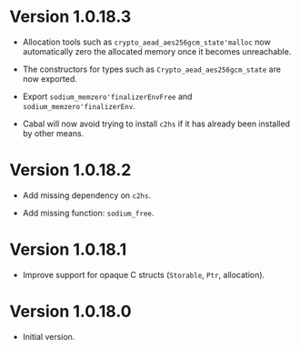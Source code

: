 # Version 1.0.18.3

* Allocation tools such as `crypto_aead_aes256gcm_state'malloc` now
  automatically zero the allocated memory once it becomes unreachable.

* The constructors for types such as `Crypto_aead_aes256gcm_state` are
  now exported.

* Export `sodium_memzero'finalizerEnvFree` and `sodium_memzero'finalizerEnv`.

* Cabal will now avoid trying to install `c2hs` if it has already been
  installed by other means.


# Version 1.0.18.2

* Add missing dependency on `c2hs`.

* Add missing function: `sodium_free`.


# Version 1.0.18.1

* Improve support for opaque C structs (`Storable`, `Ptr`, allocation).


# Version 1.0.18.0

* Initial version.
